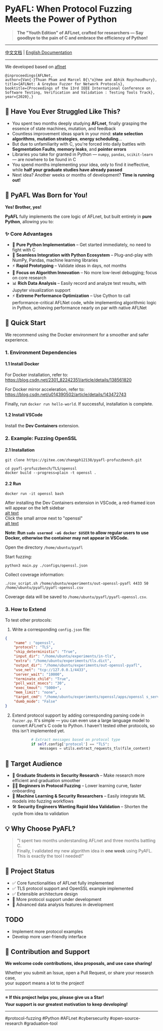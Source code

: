 # PyAFL: When Protocol Fuzzing Meets the Power of Python

> **The "Youth Edition" of AFLnet, crafted for researchers — Say goodbye to the pain of C and embrace the efficiency of Python!**
---

[中文文档](README-zh.md) | [English Documentation](README.md)

---

We developed based on [aflnet](https://github.com/aflnet/aflnet)

```
@inproceedings{AFLNet,
author={Van{-}Thuan Pham and Marcel B{\"o}hme and Abhik Roychoudhury},
title={AFLNet: A Greybox Fuzzer for Network Protocols},
booktitle={Proceedings of the 13rd IEEE International Conference on Software Testing, Verification and Validation : Testing Tools Track},
year={2020},}
```

## 🤔 Have You Ever Struggled Like This?

- You spent two months deeply studying **AFLnet**, finally grasping the essence of state machines, mutation, and feedback
- Countless improvement ideas spark in your mind: **state selection algorithms**, **mutation strategies**, **energy scheduling**...
- But due to unfamiliarity with C, you're forced into daily battles with **Segmentation Faults**, **memory leaks**, and **pointer errors**
- Libraries you take for granted in Python — `numpy`, `pandas`, `scikit-learn` — are nowhere to be found in C
- You spend months implementing your idea, only to find it ineffective, while **half your graduate studies have already passed**
- Next idea? Another weeks or months of development? **Time is running out!**

## 🎯 PyAFL Was Born for You!

**Yes! Brother, yes!**

**PyAFL** fully implements the core logic of AFLnet, but built entirely in **pure Python**, allowing you to:

### ✨ Core Advantages
- 🐍 **Pure Python Implementation** – Get started immediately, no need to fight with C
- 🔧 **Seamless Integration with Python Ecosystem** – Plug-and-play with NumPy, Pandas, machine learning libraries
- ⚡ **Rapid Prototyping** – Validate ideas in days, not months
- 🧠 **Focus on Algorithm Innovation** – No more low-level debugging; focus on core research
- 📊 **Rich Data Analysis** – Easily record and analyze test results, with Jupyter visualization support
- ⚡ **Extreme Performance Optimization** – Use Cython to call performance-critical AFLNet code, while implementing algorithmic logic in Python, achieving performance nearly on par with native AFLNet

## 🚀 Quick Start
We recommend using the Docker environment for a smoother and safer experience.

### 1. Environment Dependencies

#### 1.1 Install Docker

For Docker installation, refer to:  
https://blog.csdn.net/2301_82242351/article/details/138561820

For Docker mirror acceleration, refer to:  
https://blog.csdn.net/u014390502/article/details/143472743

Finally, run `docker run hello-world`. If successful, installation is complete.

#### 1.2 Install VSCode

Install the **Dev Containers** extension.

### 2. Example: Fuzzing OpenSSL

#### 2.1 Installation
```
git clone https://gitee.com/zhangph12138/pyafl-profuzzbench.git

cd pyafl-profuzzbench/TLS/openssl
docker build --progress=plain -t openssl .
```

#### 2.2 Run
```
docker run -it openssl bash
```

After installing the Dev Containers extension in VSCode, a red-framed icon will appear on the left sidebar  
[alt text](pics/image.png)  
Click the small arrow next to "openssl"  
[alt text](pics/image2.png)

**Note: Run `sudo usermod -aG docker $USER` to allow regular users to use Docker, otherwise the container may not appear in VSCode.**

Open the directory `/home/ubuntu/pyafl`

Start fuzzing:
```
python3 main.py ./configs/openssl.json
```

Collect coverage information:
```
./cov_script.sh /home/ubuntu/experiments/out-openssl-pyafl 4433 50 /home/ubuntu/pyafl/pyafl-openssl.csv
```
Coverage data will be saved to `/home/ubuntu/pyafl/pyafl-openssl.csv`.

### 3. How to Extend

To test other protocols:

1. Write a corresponding `config.json` file:

```json
{
    "name" : "openssl", 
    "protocol": "TLS",  
    "skip_deterministic": "True", 
    "input_dir": "/home/ubuntu/experiments/in-tls", 
    "extra": "/home/ubuntu/experiments/tls.dict", 
    "output_dir": "/home/ubuntu/experiments/out-openssl-pyafl", 
    "use_net": "tcp://127.0.0.1/4433", 
    "server_wait": "10000", 
    "terminate_child": "True", 
    "poll_wait_msecs": "30", 
    "exec_tmout": "5000+",  
    "mem_limit": "none", 
    "target_cmd": "/home/ubuntu/experiments/openssl/apps/openssl s_server -key /home/ubuntu/experiments/openssl/key.pem -cert /home/ubuntu/experiments/openssl/cert.pem -4 -naccept 1 -no_anti_replay", 
    "dumb_mode": "False"
}
```

2. Extend protocol support by adding corresponding parsing code in `Fuzzer.py`. It's simple — you can even use a large language model to convert AFLnet's C code to Python. I haven't tested other protocols, so this isn't implemented yet.

```python
            # Extract messages based on protocol type
            if self.config['protocol'] == "TLS":
                messages = utils.extract_requests_tls(file_content)
```

## 📖 Target Audience

- 🔬 **Graduate Students in Security Research** – Make research more efficient and graduation smoother
- 🧑‍💻 **Beginners in Protocol Fuzzing** – Lower learning curve, faster onboarding
- 🤖 **Machine Learning & Security Researchers** – Easily integrate ML models into fuzzing workflows
- 🛠️ **Security Engineers Wanting Rapid Idea Validation** – Shorten the cycle from idea to validation

## 💡 Why Choose PyAFL?

> "I spent two months understanding AFLnet and three months battling C.  
> Finally, I validated my new algorithm idea in **one week** using PyAFL.  
> This is exactly the tool I needed!"

## 🌟 Project Status

- ✅ Core functionalities of AFLnet fully implemented
- ✅ TLS protocol support and OpenSSL example implemented
- ✅ Extensible architecture design
- 🚧 More protocol support under development
- 🚧 Advanced data analysis features in development

## TODO

- Implement more protocol examples
- Develop more user-friendly interface

## 🤝 Contribution and Support

**We welcome code contributions, idea proposals, and use case sharing!**

Whether you submit an Issue, open a Pull Request, or share your research case,  
your support means a lot to the project!

---

**⭐ If this project helps you, please give us a Star!**  
**Your support is our greatest motivation to keep developing!**

---

#protocol-fuzzing #Python #AFLnet #cybersecurity #open-source-research #graduation-tool